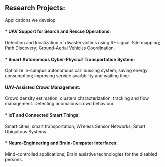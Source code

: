 ## Research Projects: 
<p> Applications we develop </p>

#### * UAV Support for Search and Rescue Operations:
Detection and localization  of disaster victims using RF signal. Site mapping; Path Discovery; Ground-Aerial Vehicles Coordination.
#### * Smart Autonomous Cyber-Physical Transportation System: 
Optimize in-campus autonomous cart bussing system; saving energy consumption; improving service availability and waiting time.
#### UAV-Assisted Crowd Management: 
Crowd density estimation; clusters characterization; tracking and flow management. Detecting  anomalous crowd behaviour.
#### * IoT and Connected Smart Things: 
Smart cities; smart transportation; Wireless Sensor Networks; Smart Ubiquitous Systems.
#### * Neuro-Engineering and Brain-Computer Interfaces: 
Mind-controlled applications; Brain assistive technologies for the disabled persons. 

